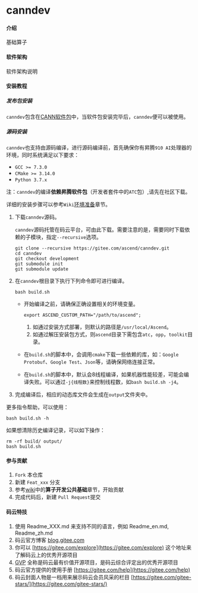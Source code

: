 # canndev

#### 介绍

基础算子

#### 软件架构

软件架构说明

#### 安装教程

##### 发布包安装

`canndev`包含在[CANN软件包](https://ascend.huawei.com/#/software/cann)中，当软件包安装完毕后，`canndev`便可以被使用。

##### 源码安装

`canndev`也支持由源码编译，进行源码编译前，首先确保你有昇腾`910 AI`处理器的环境，同时系统满足以下要求：

- `GCC >= 7.3.0`
- `CMake >= 3.14.0`
- `Python 3.7.x`

注：`canndev`的编译**依赖昇腾软件包**（开发者套件中的`ATC`包）,请先在社区下载。

详细的安装步骤可以参考`Wiki`[环境准备](https://gitee.com/ascend/canndev/wikis)章节。

1. 下载`canndev`源码。

    `canndev`源码托管在码云平台，可由此下载。需要注意的是，需要同时下载依赖的子模块，指定`--recursive`选项。
    ```
    git clone --recursive https://gitee.com/ascend/canndev.git
    cd canndev
    git checkout development
    git submodule init
    git submodule update
    ```

2. 在`canndev`根目录下执行下列命令即可进行编译。
    ```
    bash build.sh
    ```
    
    - 开始编译之前，请确保正确设置相关的环境变量。
      ```
      export ASCEND_CUSTOM_PATH="/path/to/ascend";
      ```
      1. 如通过安装方式部署，则默认的路径是`/usr/local/Ascend`。
      2. 如通过解压安装包方式，则`ascend`目录下需包含`atc`，`opp`，`toolkit`目录。

    - 在`build.sh`的脚本中，会调用`cmake`下载一些依赖的库，如：`Google Protobuf`、`Google Test`、`Json`等，请确保网络连接正常。
    - 在`build.sh`的脚本中，默认会8线程编译，如果机器性能较差，可能会编译失败。可以通过`-j{线程数}`来控制线程数，如`bash build.sh -j4`。

3. 完成编译后，相应的动态库文件会生成在`output`文件夹中。

更多指令帮助，可以使用：
```
bash build.sh -h
```

如果想清除历史编译记录，可以如下操作：
```
rm -rf build/ output/
bash build.sh
```

#### 参与贡献

1.  `Fork` 本仓库
2.  新建 `Feat_xxx` 分支
3.  参考[wiki](https://gitee.com/ascend/canndev/wikis)中的**算子开发公共基础**章节，开始贡献
4.  完成代码后，新建 `Pull Request`提交

#### 码云特技

1.  使用 Readme\_XXX.md 来支持不同的语言，例如 Readme\_en.md, Readme\_zh.md
2.  码云官方博客 [blog.gitee.com](https://blog.gitee.com)
3.  你可以 [https://gitee.com/explore](https://gitee.com/explore) 这个地址来了解码云上的优秀开源项目
4.  [GVP](https://gitee.com/gvp) 全称是码云最有价值开源项目，是码云综合评定出的优秀开源项目
5.  码云官方提供的使用手册 [https://gitee.com/help](https://gitee.com/help)
6.  码云封面人物是一档用来展示码云会员风采的栏目 [https://gitee.com/gitee-stars/](https://gitee.com/gitee-stars/)
